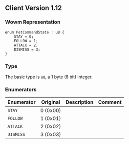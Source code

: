 ## Client Version 1.12

### Wowm Representation
```rust,ignore
enum PetCommandState : u8 {
    STAY = 0;    
    FOLLOW = 1;    
    ATTACK = 2;    
    DISMISS = 3;    
}

```
### Type
The basic type is `u8`, a 1 byte (8 bit) integer.
### Enumerators
| Enumerator | Original  | Description | Comment |
| --------- | -------- | ----------- | ------- |
| `STAY` | 0 (0x00) |  |  |
| `FOLLOW` | 1 (0x01) |  |  |
| `ATTACK` | 2 (0x02) |  |  |
| `DISMISS` | 3 (0x03) |  |  |
